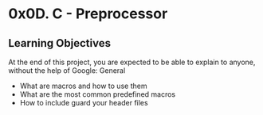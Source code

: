 # 0x0D. C - Preprocessor

## Learning Objectives

At the end of this project, you are expected to be able to explain to anyone, without the help of Google:
General

* What are macros and how to use them
* What are the most common predefined macros
* How to include guard your header files

